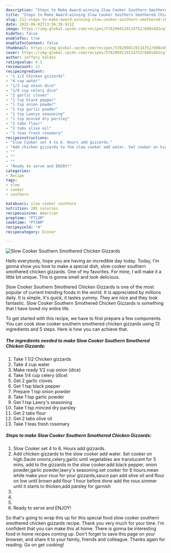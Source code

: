 ```yaml
---
description: "Steps to Make Award-winning Slow Cooker Southern Smothered Chicken Gizzards"
title: "Steps to Make Award-winning Slow Cooker Southern Smothered Chicken Gizzards"
slug: 211-steps-to-make-award-winning-slow-cooker-southern-smothered-chicken-gizzards
date: 2022-06-02T13:56:39.911Z
image: https://img-global.cpcdn.com/recipes/5762994119114752/680x482cq70/slow-cooker-southern-smothered-chicken-gizzards-recipe-main-photo.jpg
hideToc: false
enableToc: true
enableTocContent: false
thumbnail: https://img-global.cpcdn.com/recipes/5762994119114752/680x482cq70/slow-cooker-southern-smothered-chicken-gizzards-recipe-main-photo.jpg
cover: https://img-global.cpcdn.com/recipes/5762994119114752/680x482cq70/slow-cooker-southern-smothered-chicken-gizzards-recipe-main-photo.jpg
author: Jeffery Valdez
ratingvalue: 4.1
reviewcount: 12
recipeingredient:
- "1 1/2 Chicken gizzards"
- "4 cup water"
- "1/2 cup onion dice"
- "1/4 cup celery dice"
- "2 garlic cloves"
- "1 tsp black pepper"
- "1 tsp onion powder"
- "1 tsp garlic powder"
- "1 tsp Lawrys seasoning"
- "1 tsp minced dry parsley"
- "2 tabs flour"
- "2 tabs olive oil"
- "1 teas fresh rosemary"
recipeinstructions:
- "Slow Cooker set 4 to 6. Hours add gizzards."
- "Add chicken gizzards to the slow cooker add water. Set cooker on high.Saute onions,celery,garlic until vegetables are translucent for 5 mins, add to the gizzards in the slow cooker.add black pepper, onion powder,garlic powder,lawry&#39;s seasoning.set cooker for 6 hours.mean while make your roux for your gizzards,sauce pan add olive oil and flour on low until brown add flour 1 hour before done add the roux.simmer until it starts to thicken,add parsley for garnish"
- ""
- ""
- ""
- "Ready to serve and ENJOY!"
categories:
- Recipe
tags:
- slow
- cooker
- southern

katakunci: slow cooker southern 
nutrition: 285 calories
recipecuisine: American
preptime: "PT12M"
cooktime: "PT38M"
recipeyield: "4"
recipecategory: Dinner

---
```



![Slow Cooker Southern Smothered Chicken Gizzards](https://img-global.cpcdn.com/recipes/5762994119114752/680x482cq70/slow-cooker-southern-smothered-chicken-gizzards-recipe-main-photo.jpg)

Hello everybody, hope you are having an incredible day today. Today, I'm gonna show you how to make a special dish, slow cooker southern smothered chicken gizzards. One of my favorites. For mine, I will make it a little bit unique. This is gonna smell and look delicious.

Slow Cooker Southern Smothered Chicken Gizzards is one of the most popular of current trending foods in the world. It is appreciated by millions daily. It is simple, it's quick, it tastes yummy. They are nice and they look fantastic. Slow Cooker Southern Smothered Chicken Gizzards is something that I have loved my entire life.




To get started with this recipe, we have to first prepare a few components. You can cook slow cooker southern smothered chicken gizzards using 13 ingredients and 5 steps. Here is how you can achieve that.

<!--inarticleads1-->

##### The ingredients needed to make Slow Cooker Southern Smothered Chicken Gizzards:

1. Take 1 1/2 Chicken gizzards
1. Take 4 cup water
1. Make ready 1/2 cup onion (dice)
1. Take 1/4 cup celery (dice)
1. Get 2 garlic cloves
1. Get 1 tsp black pepper
1. Prepare 1 tsp onion powder
1. Take 1 tsp garlic powder
1. Get 1 tsp Lawry&#39;s seasoning
1. Take 1 tsp minced dry parsley
1. Get 2 tabs flour
1. Get 2 tabs olive oil
1. Take 1 teas fresh rosemary




<!--inarticleads2-->

##### Steps to make Slow Cooker Southern Smothered Chicken Gizzards:

1. Slow Cooker set 4 to 6. Hours add gizzards.
1. Add chicken gizzards to the slow cooker add water. Set cooker on high.Saute onions,celery,garlic until vegetables are translucent for 5 mins, add to the gizzards in the slow cooker.add black pepper, onion powder,garlic powder,lawry&#39;s seasoning.set cooker for 6 hours.mean while make your roux for your gizzards,sauce pan add olive oil and flour on low until brown add flour 1 hour before done add the roux.simmer until it starts to thicken,add parsley for garnish
1. 
1. 
1. 
1. Ready to serve and ENJOY!



So that's going to wrap this up for this special food slow cooker southern smothered chicken gizzards recipe. Thank you very much for your time. I'm confident that you can make this at home. There is gonna be interesting food in home recipes coming up. Don't forget to save this page on your browser, and share it to your family, friends and colleague. Thanks again for reading. Go on get cooking!
